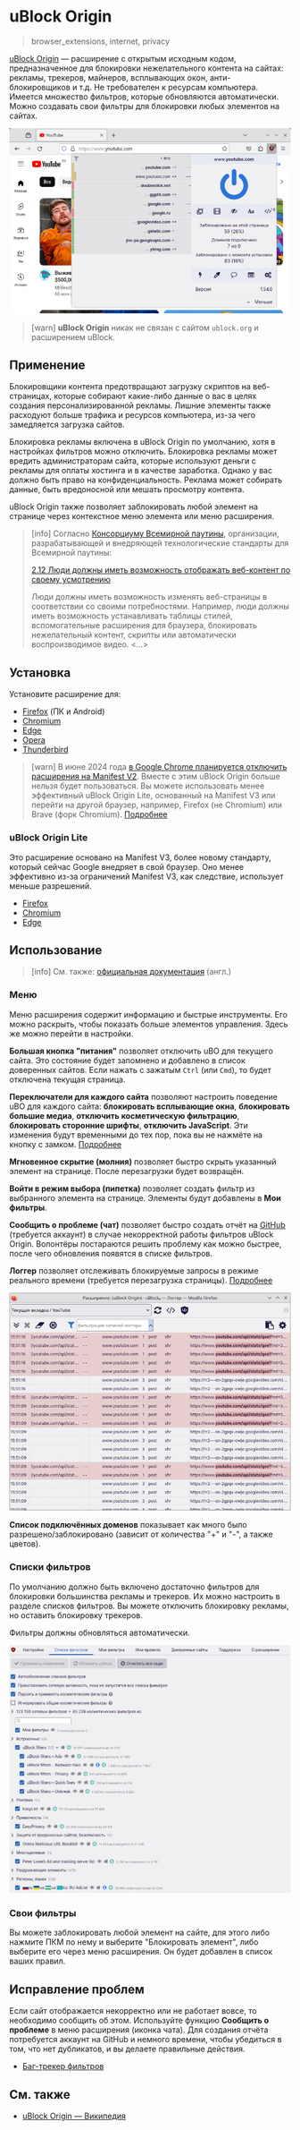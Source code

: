 # uBlock Origin
> browser_extensions, internet, privacy

[uBlock Origin](https://github.com/gorhill/uBlock) — расширение с открытым
исходным кодом, предназначенное для блокировки нежелательного контента на
сайтах: рекламы, трекеров, майнеров, всплывающих окон, анти-блокировщиков и
т.д. Не требователен к ресурсам компьютера. Имеется множество фильтров,
которые обновляются автоматически. Можно создавать свои фильтры для блокировки
любых элементов на сайтах.

![Скриншот меню uBlock Origin](/media/ublock_origin.jpg)

> [warn]
**uBlock Origin** никак не связан с сайтом `ublock.org` и расширением uBlock.

## Применение

Блокировщики контента предотвращают загрузку скриптов на веб-страницах, которые
собирают какие-либо данные о вас в целях создания персонализированной рекламы.
Лишние элементы также расходуют больше трафика и ресурсов компьютера, из-за чего
замедляется загрузка сайтов.

Блокировка рекламы включена в uBlock Origin по умолчанию, хотя в настройках
фильтров можно отключить. Блокировка рекламы может вредить администраторам
сайта, которые используют деньги с рекламы для оплаты хостинга и в качестве
заработка. Однако у вас должно быть право на конфиденциальность. Реклама может
собирать данные, быть вредоносной или мешать просмотру контента.

uBlock Origin также позволяет заблокировать любой элемент на странице через
контекстное меню элемента или меню расширения.

> [info] Согласно [Консорциуму Всемирной паутины](https://www.w3.org),
организации, разрабатывающей и внедряющей технологические стандарты для Всемирной паутины:
>
> [2.12 Люди должны иметь возможность отображать веб-контент по своему усмотрению](https://www.w3.org/TR/ethical-web-principles/#render)
>
> Люди должны иметь возможность изменять веб-страницы в соответствии со своими
потребностями. Например, люди должны иметь возможность устанавливать таблицы
стилей, вспомогательные расширения для браузера, блокировать нежелательный
контент, скрипты или автоматически воспроизводимое видео. <...>

## Установка

Установите расширение для:

- [Firefox](https://addons.mozilla.org/addon/ublock-origin) (ПК и Android)
- [Chromium](https://chrome.google.com/webstore/detail/ublock-origin/cjpalhdlnbpafiamejdnhcphjbkeiagm)
- [Edge](https://microsoftedge.microsoft.com/addons/detail/ublock-origin/odfafepnkmbhccpbejgmiehpchacaeak)
- [Opera](https://addons.opera.com/extensions/details/ublock)
- [Thunderbird](https://addons.thunderbird.net/thunderbird/addon/ublock-origin)

> [warn]
В июне 2024 года
[в Google Chrome планируется отключить расширения на Manifest V2](https://developer.chrome.com/blog/resuming-the-transition-to-mv3). Вместе с этим uBlock Origin
больше нельзя будет пользоваться. Вы можете использовать менее эффективный
uBlock Origin Lite, основанный на Manifest V3 или перейти на другой браузер,
например, Firefox (не Chromium) или Brave (форк Chromium).
[Подробнее](https://t.me/KoolTechTricks/116)

### uBlock Origin Lite

Это расширение основано на Manifest V3, более новому стандарту, который
сейчас Google внедряет в свой браузер. Оно менее эффективно из-за ограничений
Manifest V3, как следствие, использует меньше разрешений.

- [Firefox](https://addons.mozilla.org/addon/ublock-origin-lite)
- [Chromium](https://chrome.google.com/webstore/detail/ublock-origin-lite/ddkjiahejlhfcafbddmgiahcphecmpfh)
- [Edge](https://microsoftedge.microsoft.com/addons/detail/ublock-origin-lite/cimighlppcgcoapaliogpjjdehbnofhn)

## Использование

> [info] См. также:
[официальная документация](https://github.com/gorhill/uBlock/wiki) (англ.)

### Меню

Меню расширения содержит информацию и быстрые инструменты. Его можно раскрыть,
чтобы показать больше элементов управления. Здесь же можно перейти в настройки.

**Большая кнопка "питания"** позволяет отключить uBO для текущего сайта. Это
состояние будет запомнено и добавлено в список доверенных сайтов. Если нажать
с зажатым `Ctrl` (или `Cmd`), то будет отключена текущая страница.

**Переключатели для каждого сайта** позволяют настроить поведение uBO для
каждого сайта: **блокировать всплывающие окна**,
**блокировать большие медиа**, **отключить косметическую фильтрацию**,
**блокировать сторонние шрифты**, **отключить JavaScript**. Эти изменения будут
временными до тех пор, пока вы не нажмёте на кнопку с замком.
[Подробнее](https://github.com/gorhill/uBlock/wiki/Per-site-switches)

**Мгновенное скрытие (молния)** позволяет быстро скрыть указанный элемент на
странице. После перезагрузки будет возвращён.

**Войти в режим выбора (пипетка)** позволяет создать фильтр из выбранного
элемента на странице. Элементы будут добавлены в **Мои фильтры**.

**Сообщить о проблеме (чат)** позволяет быстро создать отчёт на
[GitHub](https://github.com/uBlockOrigin/uAssets/issues?q=is%3Aissue) (требуется
аккаунт) в случае некорректной работы фильтров uBlock Origin. Волонтёры
постараются решить проблему как можно быстрее, после чего обновления появятся в
списке фильтров.

**Логгер** позволяет отслеживать блокируемые запросы в режиме реального времени
(требуется перезагрузка страницы).
[Подробнее](https://github.com/gorhill/uBlock/wiki/The-logger)

![Логгер uBlock Origin](/media/ublock_origin_logger.jpg)

**Список подключённых доменов** показывает как много было
разрешено/заблокировано (зависит от количества "+" и "-", а также цветов).

### Списки фильтров

По умолчанию должно быть включено достаточно фильтров для блокировки
большинства рекламы и трекеров. Их можно настроить в разделе списков фильтров.
Вы можете отключить блокировку рекламы, но оставить блокировку трекеров.

Фильтры должны обновляться автоматически.

![Списки фильтров uBlock Origin, включённые по умолчанию](/media/ublock_origin_filter_lists.jpg)

### Свои фильтры

Вы можете заблокировать любой элемент на сайте, для этого либо нажмите ПКМ
по нему и выберите "Блокировать элемент", либо выберите его через меню
расширения. Он будет добавлен в список ваших правил.

## Исправление проблем

Если сайт отображается некорректно или не работает вовсе, то необходимо сообщить
об этом. Используйте функцию **Сообщить о проблеме** в меню расширения (иконка
чата). Для создания отчёта потребуется аккаунт на GitHub и немного времени,
чтобы убедиться в том, что нет дубликатов, и вы делаете правильные действия.

- [Баг-трекер фильтров](https://github.com/uBlockOrigin/uAssets/issues?q=is%3Aissue)

## См. также

- [uBlock Origin — Википедия](https://ru.wikipedia.org/wiki/UBlock_Origin)